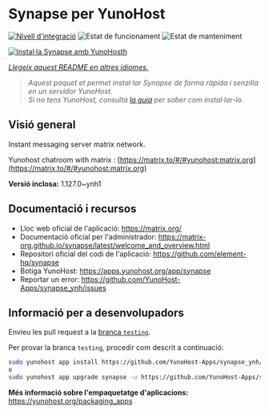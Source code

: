 <!--
N.B.: Aquest README ha estat generat automàticament per <https://github.com/YunoHost/apps/tree/master/tools/readme_generator>
NO s'ha de modificar manualment.
-->

# Synapse per YunoHost

[![Nivell d'integració](https://apps.yunohost.org/badge/integration/synapse)](https://ci-apps.yunohost.org/ci/apps/synapse/)
![Estat de funcionament](https://apps.yunohost.org/badge/state/synapse)
![Estat de manteniment](https://apps.yunohost.org/badge/maintained/synapse)

[![Instal·la Synapse amb YunoHosth](https://install-app.yunohost.org/install-with-yunohost.svg)](https://install-app.yunohost.org/?app=synapse)

*[Llegeix aquest README en altres idiomes.](./ALL_README.md)*

> *Aquest paquet et permet instal·lar Synapse de forma ràpida i senzilla en un servidor YunoHost.*  
> *Si no tens YunoHost, consulta [la guia](https://yunohost.org/install) per saber com instal·lar-lo.*

## Visió general

Instant messaging server matrix network.

Yunohost chatroom with matrix : [https://matrix.to/#/#yunohost:matrix.org](https://matrix.to/#/#yunohost:matrix.org)


**Versió inclosa:** 1.127.0~ynh1
## Documentació i recursos

- Lloc web oficial de l'aplicació: <https://matrix.org/>
- Documentació oficial per l'administrador: <https://matrix-org.github.io/synapse/latest/welcome_and_overview.html>
- Repositori oficial del codi de l'aplicació: <https://github.com/element-hq/synapse>
- Botiga YunoHost: <https://apps.yunohost.org/app/synapse>
- Reportar un error: <https://github.com/YunoHost-Apps/synapse_ynh/issues>

## Informació per a desenvolupadors

Envieu les pull request a la [branca `testing`](https://github.com/YunoHost-Apps/synapse_ynh/tree/testing).

Per provar la branca `testing`, procedir com descrit a continuació:

```bash
sudo yunohost app install https://github.com/YunoHost-Apps/synapse_ynh/tree/testing --debug
o
sudo yunohost app upgrade synapse -u https://github.com/YunoHost-Apps/synapse_ynh/tree/testing --debug
```

**Més informació sobre l'empaquetatge d'aplicacions:** <https://yunohost.org/packaging_apps>
